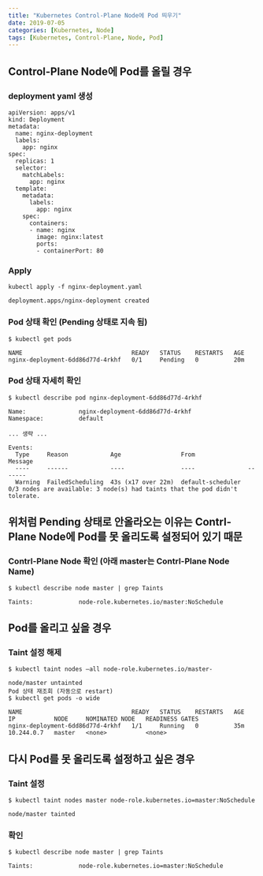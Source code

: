 ```yaml
---
title: "Kubernetes Control-Plane Node에 Pod 띄우기"
date: 2019-07-05
categories: [Kubernetes, Node]
tags: [Kubernetes, Control-Plane, Node, Pod]
---
```


## Control-Plane Node에 Pod를 올릴 경우
### deployment yaml 생성
```
apiVersion: apps/v1
kind: Deployment
metadata:
  name: nginx-deployment
  labels:
    app: nginx
spec:
  replicas: 1
  selector:
    matchLabels:
      app: nginx
  template:
    metadata:
      labels:
        app: nginx
    spec:
      containers:
      - name: nginx
        image: nginx:latest
        ports:
        - containerPort: 80
```

### Apply
```
kubectl apply -f nginx-deployment.yaml

deployment.apps/nginx-deployment created
```

### Pod 상태 확인 (Pending 상태로 지속 됨)
```
$ kubectl get pods

NAME                               READY   STATUS    RESTARTS   AGE
nginx-deployment-6dd86d77d-4rkhf   0/1     Pending   0          20m
```

### Pod 상태 자세히 확인
```
$ kubectl describe pod nginx-deployment-6dd86d77d-4rkhf

Name:               nginx-deployment-6dd86d77d-4rkhf
Namespace:          default

... 생략 ...

Events:
  Type     Reason            Age                 From               Message                                                                    
  ----     ------            ----                ----               -------                                                                    
  Warning  FailedScheduling  43s (x17 over 22m)  default-scheduler  0/3 nodes are available: 3 node(s) had taints that the pod didn't tolerate.
```

## 위처럼 Pending 상태로 안올라오는 이유는 Contrl-Plane Node에 Pod를 못 올리도록 설정되어 있기 때문
### Contrl-Plane Node 확인 (아래 master는 Contrl-Plane Node Name)
```
$ kubectl describe node master | grep Taints

Taints:             node-role.kubernetes.io/master:NoSchedule
```

## Pod를 올리고 싶을 경우
### Taint 설정 해제
```
$ kubectl taint nodes –all node-role.kubernetes.io/master-

node/master untainted
Pod 상태 재조회 (자동으로 restart)
$ kubectl get pods -o wide

NAME                               READY   STATUS    RESTARTS   AGE   IP           NODE     NOMINATED NODE   READINESS GATES
nginx-deployment-6dd86d77d-4rkhf   1/1     Running   0          35m   10.244.0.7   master   <none>           <none>
```

## 다시 Pod를 못 올리도록 설정하고 싶은 경우
### Taint 설정
```
$ kubectl taint nodes master node-role.kubernetes.io=master:NoSchedule

node/master tainted
```

### 확인
```
$ kubectl describe node master | grep Taints

Taints:             node-role.kubernetes.io=master:NoSchedule
```